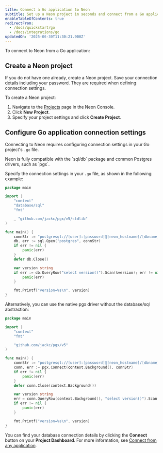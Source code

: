 ```yaml
---
title: Connect a Go application to Neon
subtitle: Set up a Neon project in seconds and connect from a Go application
enableTableOfContents: true
redirectFrom:
  - /docs/quickstart/go
  - /docs/integrations/go
updatedOn: '2025-06-30T11:30:21.900Z'
---
```


To connect to Neon from a Go application:

<Steps>

## Create a Neon project

If you do not have one already, create a Neon project. Save your connection details including your password. They are required when defining connection settings.

To create a Neon project:

1. Navigate to the [Projects](https://console.neon.tech/app/projects) page in the Neon Console.
2. Click **New Project**.
3. Specify your project settings and click **Create Project**.

## Configure Go application connection settings

Connecting to Neon requires configuring connection settings in your Go project's `.go` file.

<Admonition type="note">
Neon is fully compatible with the `sql/db` package and common Postgres drivers, such as `pgx`.
</Admonition>

Specify the connection settings in your `.go` file, as shown in the following example:

```go
package main

import (
    "context"
    "database/sql"
    "fmt"

    _ "github.com/jackc/pgx/v5/stdlib"
)

func main() {
    connStr := "postgresql://[user]:[password]@[neon_hostname]/[dbname]?sslmode=require&channel_binding=require"
    db, err := sql.Open("postgres", connStr)
    if err != nil {
        panic(err)
    }
    defer db.Close()

    var version string
    if err := db.QueryRow("select version()").Scan(&version); err != nil {
        panic(err)
    }

    fmt.Printf("version=%s\n", version)
}
```

Alternatively, you can use the native pgx driver without the database/sql abstraction:

```go
package main

import (
    "context"
    "fmt"

    "github.com/jackc/pgx/v5"
)

func main() {
    connStr := "postgresql://[user]:[password]@[neon_hostname]/[dbname]?sslmode=require&channel_binding=require"
    conn, err := pgx.Connect(context.Background(), connStr)
    if err != nil {
        panic(err)
    }
    defer conn.Close(context.Background())

    var version string
    err = conn.QueryRow(context.Background(), "select version()").Scan(&version)
    if err != nil {
        panic(err)
    }

    fmt.Printf("version=%s\n", version)
}
```

You can find your database connection details by clicking the **Connect** button on your **Project Dashboard**. For more information, see [Connect from any application](/docs/connect/connect-from-any-app).

</Steps>

<NeedHelp/>

